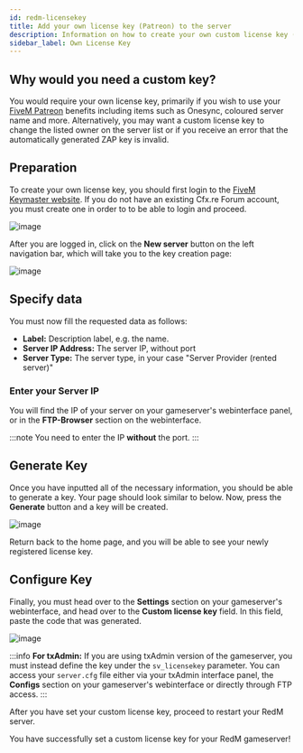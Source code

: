 ```yaml
---
id: redm-licensekey
title: Add your own license key (Patreon) to the server
description: Information on how to create your own custom license key (from Patreon) and add it to your RedM server from ZAP-Hosting - ZAP-Hosting.com documentation
sidebar_label: Own License Key
---
```


## Why would you need a custom key?

You would require your own license key, primarily if you wish to use your [FiveM Patreon](https://www.patreon.com/fivem/posts) benefits including items such as Onesync, coloured server name and more. Alternatively, you may want a custom license key to change the listed owner on the server list or if you receive an error that the automatically generated ZAP key is invalid.

## Preparation

To create your own license key, you should first login to the [FiveM Keymaster website](https://keymaster.fivem.net). If you do not have an existing Cfx.re Forum account, you must create one in order to to be able to login and proceed. 

![image](https://github.com/zaphosting/docs/assets/42719082/4c5bd4d9-ea1a-49aa-b70c-b5d7f07682c2)

After you are logged in, click on the **New server** button on the left navigation bar, which will take you to the key creation page:

![image](https://github.com/zaphosting/docs/assets/42719082/8562c10c-3453-4fb8-bb1f-ed65219580a9)

## Specify data

You must now fill the requested data as follows:
- **Label:** Description label, e.g. the name.
- **Server IP Address:** The server IP, without port
- **Server Type:** The server type, in your case "Server Provider (rented server)"

### Enter your Server IP

You will find the IP of your server on your gameserver's webinterface panel, or in the **FTP-Browser** section on the webinterface.

:::note
You need to enter the IP **without** the port.
:::

## Generate Key

Once you have inputted all of the necessary information, you should be able to generate a key. Your page should look similar to below. Now, press the **Generate** button and a key will be created.

![image](https://github.com/zaphosting/docs/assets/42719082/5a543db9-e604-451f-9426-52c986fd61d2)

Return back to the home page, and you will be able to see your newly registered license key.

## Configure Key

Finally, you must head over to the **Settings** section on your gameserver's webinterface, and head over to the **Custom license key** field. In this field, paste the code that was generated.

![image](https://github.com/zaphosting/docs/assets/42719082/c0475d70-bed9-4eaa-8d4c-c7cf121703d5)

:::info
**For txAdmin:**
If you are using txAdmin version of the gameserver, you must instead define the key under the `sv_licensekey` parameter. You can access your `server.cfg` file either via your txAdmin interface panel, the **Configs** section on your gameserver's webinterface or directly through FTP access.
:::

After you have set your custom license key, proceed to restart your RedM server.

You have successfully set a custom license key for your RedM gameserver!